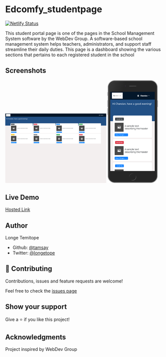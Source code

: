 # Edcomfy_studentpage

[![Netlify Status](https://api.netlify.com/api/v1/badges/0a075428-addd-4e21-86fc-3a342209d261/deploy-status)](https://app.netlify.com/sites/pensive-hugle-a1aa20/deploys)

This student portal page is one of the pages in the School Management System software by the WebDev Group. A software-based school management system helps teachers, administrators, and support staff streamline their daily duties. This page is a dashboard showing the various sections that pertains to each registered student in the school


## Screenshots

<img src="desktop.png" alt="desktop" width="320"/>
<img src="mobile.png" alt="mobile" width = "160"/>


## Live Demo

[Hosted Link](https://pensive-hugle-a1aa20.netlify.app)

## Author

Longe Temitope
- Github: [@tamsay](https://github.com/tamsay)
- Twitter: [@longetope](https://twitter.com/longetope)

## 🤝 Contributing

Contributions, issues and feature requests are welcome!

Feel free to check the [issues page](https://github.com/tamsay/Webdev_studentpage/issues)

## Show your support

Give a ⭐️ if you like this project!

## Acknowledgments

Project inspired by WebDev Group
